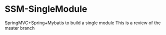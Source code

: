 # SSM-SingleModule
SpringMVC+Spring+Mybatis to  build a single module
This is a review of the msater branch
